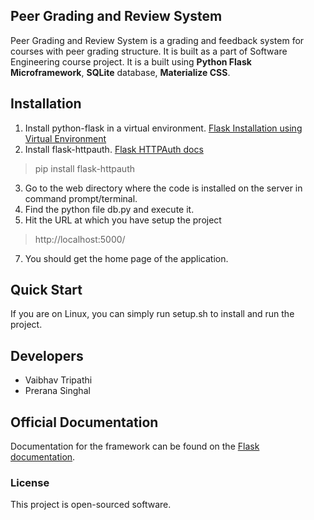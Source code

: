 ## Peer Grading and Review System

Peer Grading and Review System is a grading and feedback system for courses with peer grading structure. 
It is built as a part of Software Engineering course project. It is a built using **Python Flask Microframework**, **SQLite** database, **Materialize CSS**.

## Installation

1. Install python-flask in a virtual environment. [Flask Installation using Virtual Environment](http://flask.pocoo.org/docs/0.10/installation/)
2. Install flask-httpauth. [Flask HTTPAuth docs](https://flask-httpauth.readthedocs.org/en/latest/)
>  pip install flask-httpauth 
3. Go to the web directory where the code is installed on the server in command prompt/terminal. 
5. Find the python file db.py and execute it.
6. Hit the URL at which you have setup the project 
>  http://localhost:5000/
7. You should get the home page of the application.

## Quick Start

If you are on Linux, you can simply run setup.sh to install and run the project.

## Developers

* Vaibhav Tripathi
* Prerana Singhal

## Official Documentation

Documentation for the framework can be found on the [Flask documentation](http://flask.pocoo.org/docs/0.10/).

### License

This project is open-sourced software.
